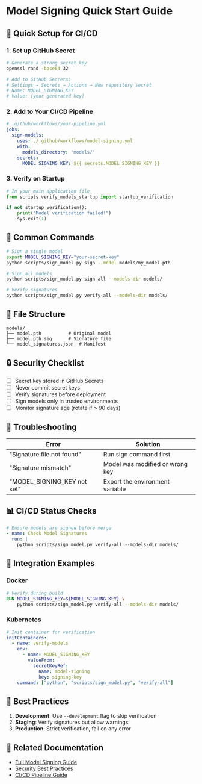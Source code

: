 # Model Signing Quick Start Guide

## 🚀 Quick Setup for CI/CD

### 1. Set up GitHub Secret

```bash
# Generate a strong secret key
openssl rand -base64 32

# Add to GitHub Secrets:
# Settings → Secrets → Actions → New repository secret
# Name: MODEL_SIGNING_KEY
# Value: [your generated key]
```

### 2. Add to Your CI/CD Pipeline

```yaml
# .github/workflows/your-pipeline.yml
jobs:
  sign-models:
    uses: ./.github/workflows/model-signing.yml
    with:
      models_directory: 'models/'
    secrets:
      MODEL_SIGNING_KEY: ${{ secrets.MODEL_SIGNING_KEY }}
```

### 3. Verify on Startup

```python
# In your main application file
from scripts.verify_models_startup import startup_verification

if not startup_verification():
    print("Model verification failed!")
    sys.exit(1)
```

## 🔧 Common Commands

```bash
# Sign a single model
export MODEL_SIGNING_KEY="your-secret-key"
python scripts/sign_model.py sign --model models/my_model.pth

# Sign all models
python scripts/sign_model.py sign-all --models-dir models/

# Verify signatures
python scripts/sign_model.py verify-all --models-dir models/
```

## 📁 File Structure

```
models/
├── model.pth          # Original model
├── model.pth.sig      # Signature file
└── model_signatures.json  # Manifest
```

## 🔒 Security Checklist

- [ ] Secret key stored in GitHub Secrets
- [ ] Never commit secret keys
- [ ] Verify signatures before deployment
- [ ] Sign models only in trusted environments
- [ ] Monitor signature age (rotate if > 90 days)

## 🚨 Troubleshooting

| Error | Solution |
|-------|----------|
| "Signature file not found" | Run sign command first |
| "Signature mismatch" | Model was modified or wrong key |
| "MODEL_SIGNING_KEY not set" | Export the environment variable |

## 📊 CI/CD Status Checks

```yaml
# Ensure models are signed before merge
- name: Check Model Signatures
  run: |
    python scripts/sign_model.py verify-all --models-dir models/
```

## 🔄 Integration Examples

### Docker
```dockerfile
# Verify during build
RUN MODEL_SIGNING_KEY=${MODEL_SIGNING_KEY} \
    python scripts/sign_model.py verify-all --models-dir models/
```

### Kubernetes
```yaml
# Init container for verification
initContainers:
  - name: verify-models
    env:
      - name: MODEL_SIGNING_KEY
        valueFrom:
          secretKeyRef:
            name: model-signing
            key: signing-key
    command: ["python", "scripts/sign_model.py", "verify-all"]
```

## 📝 Best Practices

1. **Development**: Use `--development` flag to skip verification
2. **Staging**: Verify signatures but allow warnings
3. **Production**: Strict verification, fail on any error

## 🔗 Related Documentation

- [Full Model Signing Guide](model-signing.md)
- [Security Best Practices](../security/README.md)
- [CI/CD Pipeline Guide](../ci-cd/README.md)